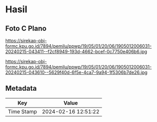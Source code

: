 # Hasil

## Foto C Plano

https://sirekap-obj-formc.kpu.go.id/7894/pemilu/ppwp/19/05/01/20/06/1905012006031-20240215-043411--f2cf8949-193d-4662-bcef-0c7750e406b6.jpg

https://sirekap-obj-formc.kpu.go.id/7894/pemilu/ppwp/19/05/01/20/06/1905012006031-20240215-043610--5629f40d-6f5e-4ca7-9a94-1f5306b7de26.jpg


## Metadata

| Key        | Value               |
| ---------- | ------------------- |
| Time Stamp | 2024-02-16 12:51:22 |



